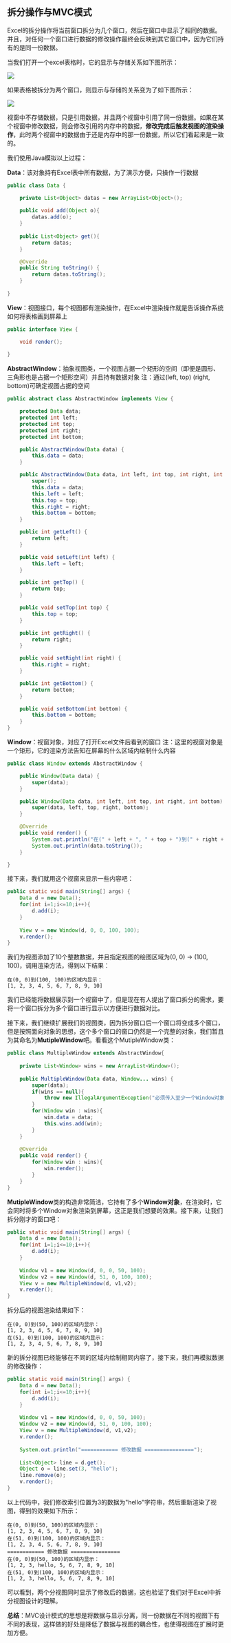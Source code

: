 ## 拆分操作与MVC模式

Excel的拆分操作将当前窗口拆分为几个窗口，然后在窗口中显示了相同的数据。并且，对任何一个窗口进行数据的修改操作最终会反映到其它窗口中，因为它们持有的是同一份数据。

当我们打开一个excel表格时，它的显示与存储关系如下图所示：

![](images/mvc/1.jpg)

如果表格被拆分为两个窗口，则显示与存储的关系变为了如下图所示：

![](images/mvc/2.jpg)

视窗中不存储数据，只是引用数据，并且两个视窗中引用了同一份数据。如果在某个视窗中修改数据，则会修改引用的内存中的数据，**修改完成后触发视图的渲染操作**，此时两个视窗中的数据由于还是内存中的那一份数据，所以它们看起来是一致的。



我们使用Java模拟以上过程：

**Data**：该对象持有Excel表中所有数据，为了演示方便，只操作一行数据

```java
public class Data {

    private List<Object> datas = new ArrayList<Object>();
    
    public void add(Object o){
        datas.add(o);
    }
    
    public List<Object> get(){
        return datas;
    }

    @Override
    public String toString() {
        return datas.toString();
    }
    
}
```

**View**：视图接口，每个视图都有渲染操作，在Excel中渲染操作就是告诉操作系统如何将表格画到屏幕上

```java
public interface View {

    void render();
    
}
```

**AbstractWindow**：抽象视图类，一个视图占据一个矩形的空间（即便是圆形、三角形也是占据一个矩形空间）并且持有数据对象
注：通过(left, top) (right, bottom)可确定视图占据的空间

```java
public abstract class AbstractWindow implements View {

    protected Data data;
    protected int left;
    protected int top;
    protected int right;
    protected int bottom;

    public AbstractWindow(Data data) {
        this.data = data;
    }

    public AbstractWindow(Data data, int left, int top, int right, int bottom) {
        super();
        this.data = data;
        this.left = left;
        this.top = top;
        this.right = right;
        this.bottom = bottom;
    }

    public int getLeft() {
        return left;
    }

    public void setLeft(int left) {
        this.left = left;
    }

    public int getTop() {
        return top;
    }

    public void setTop(int top) {
        this.top = top;
    }

    public int getRight() {
        return right;
    }

    public void setRight(int right) {
        this.right = right;
    }

    public int getBottom() {
        return bottom;
    }

    public void setBottom(int bottom) {
        this.bottom = bottom;
    }
}
```

**Window**：视窗对象，对应了打开Excel文件后看到的窗口
注：这里的视窗对象是一个矩形，它的渲染方法告知在屏幕的什么区域内绘制什么内容

```java
public class Window extends AbstractWindow {

    public Window(Data data) {
        super(data);
    }

    public Window(Data data, int left, int top, int right, int bottom) {
        super(data, left, top, right, bottom);
    }

    @Override
    public void render() {
        System.out.println("在(" + left + ", " + top + ")到(" + right + ", " + bottom + ")的区域内显示：");
        System.out.println(data.toString());
    }

}
```

接下来，我们就用这个视窗来显示一些内容吧：
```java
public static void main(String[] args) {
    Data d = new Data();
    for(int i=1;i<=10;i++){
        d.add(i);
    }
        
    View v = new Window(d, 0, 0, 100, 100);
    v.render();
}
```
我们为视图添加了10个整数数据，并且指定视图的绘图区域为(0, 0) -> (100, 100)，调用渲染方法，得到以下结果：
```
在(0, 0)到(100, 100)的区域内显示：
[1, 2, 3, 4, 5, 6, 7, 8, 9, 10]
```

我们已经能将数据展示到一个视窗中了，但是现在有人提出了窗口拆分的需求，要将一个窗口拆分为多个窗口进行显示以方便进行数据对比。



接下来，我们继续扩展我们的视图类，因为拆分窗口后一个窗口将变成多个窗口，但是按照面向对象的思想，这个多个窗口的窗口仍然是一个完整的对象，我们暂且为其命名为**MutipleWindow**吧。看看这个MutipleWindow类：

```java
public class MultipleWindow extends AbstractWindow{
    
    private List<Window> wins = new ArrayList<Window>();
    
    public MultipleWindow(Data data, Window... wins) {
        super(data);
        if(wins == null){
            throw new IllegalArgumentException("必须传入至少一个Window对象！");
        }
        for(Window win : wins){
            win.data = data;
            this.wins.add(win);
        }
    }
    
    @Override
    public void render() {
        for(Window win : wins){
            win.render();
        }
    }
}
```

**MutipleWindow**类的构造非常简洁，它持有了多个**Window对象**，在渲染时，它会同时将多个Window对象渲染到屏幕，这正是我们想要的效果。接下来，让我们拆分刚才的窗口吧：

```java
public static void main(String[] args) {
    Data d = new Data();
    for(int i=1;i<=10;i++){
        d.add(i);
    }
    
    Window v1 = new Window(d, 0, 0, 50, 100);
    Window v2 = new Window(d, 51, 0, 100, 100);
    View v = new MultipleWindow(d, v1,v2);
    v.render();
}
```
拆分后的视图渲染结果如下：
```
在(0, 0)到(50, 100)的区域内显示：
[1, 2, 3, 4, 5, 6, 7, 8, 9, 10]
在(51, 0)到(100, 100)的区域内显示：
[1, 2, 3, 4, 5, 6, 7, 8, 9, 10]
```

新的拆分视图已经能够在不同的区域内绘制相同内容了，接下来，我们再模拟数据的修改操作：
```java
public static void main(String[] args) {
    Data d = new Data();
    for(int i=1;i<=10;i++){
        d.add(i);
    }
    
    Window v1 = new Window(d, 0, 0, 50, 100);
    Window v2 = new Window(d, 51, 0, 100, 100);
    View v = new MultipleWindow(d, v1,v2);
    v.render();
    
    System.out.println("============ 修改数据 ================");
    
    List<Object> line = d.get();
    Object o = line.set(3, "hello");
    line.remove(o);
    v.render();
}
```
以上代码中，我们修改索引位置为3的数据为"hello"字符串，然后重新渲染了视图，得到的效果如下所示：
```
在(0, 0)到(50, 100)的区域内显示：
[1, 2, 3, 4, 5, 6, 7, 8, 9, 10]
在(51, 0)到(100, 100)的区域内显示：
[1, 2, 3, 4, 5, 6, 7, 8, 9, 10]
============ 修改数据 ================
在(0, 0)到(50, 100)的区域内显示：
[1, 2, 3, hello, 5, 6, 7, 8, 9, 10]
在(51, 0)到(100, 100)的区域内显示：
[1, 2, 3, hello, 5, 6, 7, 8, 9, 10]

```

可以看到，两个分视图同时显示了修改后的数据，这也验证了我们对于Excel中拆分视图设计的理解。



**总结**：MVC设计模式的思想是将数据与显示分离，同一份数据在不同的视图下有不同的表现，这样做的好处是降低了数据与视图的耦合性，也使得视图在扩展时更加方便。
